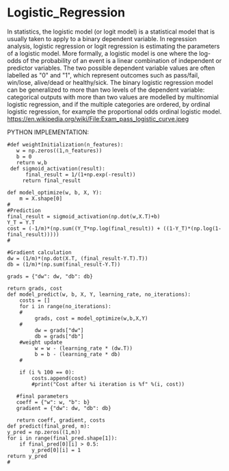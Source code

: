 # Logistic_Regression
In statistics, the logistic model (or logit model) is a statistical model that is usually taken to apply to a binary dependent variable. In regression analysis, logistic regression or logit regression is estimating the parameters of a logistic model.
More formally, a logistic model is one where the log-odds of the probability of an event is a linear combination of independent or predictor variables. The two possible dependent variable values are often labelled as "0" and "1", which represent outcomes such as pass/fail, win/lose, alive/dead or healthy/sick. The binary logistic regression model can be generalized to more than two levels of the dependent variable: categorical outputs with more than two values are modelled by multinomial logistic regression, and if the multiple categories are ordered, by ordinal logistic regression, for example the proportional odds ordinal logistic model.
https://en.wikipedia.org/wiki/File:Exam_pass_logistic_curve.jpeg
 
 
 
 
 PYTHON IMPLEMENTATION:
 
 
 
    #def weightInitialization(n_features):
       w = np.zeros((1,n_features))
       b = 0
       return w,b
     def sigmoid_activation(result):
          final_result = 1/(1+np.exp(-result))
         return final_result

    def model_optimize(w, b, X, Y):
        m = X.shape[0]
    #
    #Prediction
    final_result = sigmoid_activation(np.dot(w,X.T)+b)
    Y_T = Y.T
    cost = (-1/m)*(np.sum((Y_T*np.log(final_result)) + ((1-Y_T)*(np.log(1-final_result)))))
    #
    
    #Gradient calculation
    dw = (1/m)*(np.dot(X.T, (final_result-Y.T).T))
    db = (1/m)*(np.sum(final_result-Y.T))
    
    grads = {"dw": dw, "db": db}
    
    return grads, cost
    def model_predict(w, b, X, Y, learning_rate, no_iterations):
        costs = []
        for i in range(no_iterations):
        #
             grads, cost = model_optimize(w,b,X,Y)
        #
             dw = grads["dw"]
             db = grads["db"]
        #weight update
             w = w - (learning_rate * (dw.T))
             b = b - (learning_rate * db)
        #
        
        if (i % 100 == 0):
            costs.append(cost)
            #print("Cost after %i iteration is %f" %(i, cost))
    
       #final parameters
       coeff = {"w": w, "b": b}
       gradient = {"dw": dw, "db": db}
    
       return coeff, gradient, costs
    def predict(final_pred, m):
    y_pred = np.zeros((1,m))
    for i in range(final_pred.shape[1]):
        if final_pred[0][i] > 0.5:
            y_pred[0][i] = 1
    return y_pred
    #
